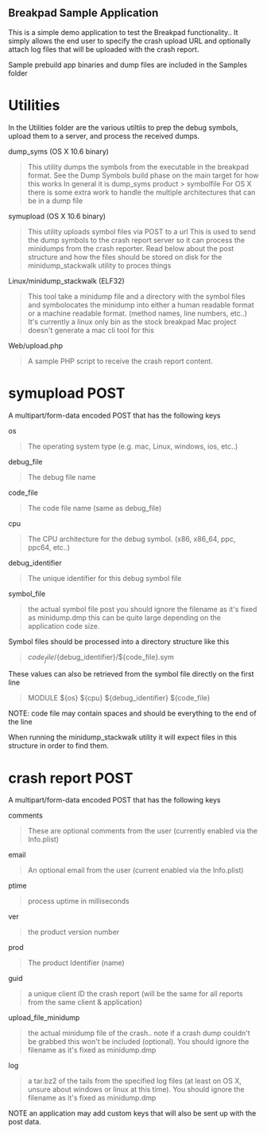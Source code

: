 Breakpad Sample Application
---------------------------

This is a simple demo application to test the Breakpad functionality..  It simply allows the end user to specify the crash upload URL and optionally attach log files that will be uploaded with the crash report.

Sample prebuild app binaries and dump files are included in the Samples folder

Utilities
=========
In the Utilities folder are the various utiltiis to prep the debug symbols, upload them to a server, and process the received dumps.

dump_syms (OS X 10.6 binary)
>   This utility dumps the symbols from the executable in the breakpad format.
>   See the Dump Symbols build phase on the main target for how this works
>   In general it is dump_syms product > symbolfile
>   For OS X there is some extra work to handle the multiple architectures that can be in a dump file

symupload (OS X 10.6 binary)
>    This utility uploads symbol files via POST to a url
>    This is used to send the dump symbols to the crash report server so it can process the minidumps from the crash reporter.
>    Read below about the post structure and how the files should be stored on disk for the minidump_stackwalk utility to proces things

Linux/minidump_stackwalk (ELF32)
>    This tool take a minidump file and a directory with the symbol files and symbolocates the minidump into either a human readable format or a machine readable format. (method names, line numbers, etc..)
>    It's currently a linux only bin as the stock breakpad Mac project doesn't generate a mac cli tool for this

Web/upload.php
>    A sample PHP script to receive the crash report content.

symupload POST
==============
A multipart/form-data encoded POST that has the following keys

os
>    The operating system type (e.g. mac, Linux, windows, ios, etc..)

debug_file
>    The debug file name

code_file
>    The code file name (same as debug_file)

cpu
>    The CPU architecture for the debug symbol. (x86, x86_64, ppc, ppc64, etc..)

debug_identifier
>    The unique identifier for this debug symbol file

symbol_file
>    the actual symbol file post
>    you should ignore the filename as it's fixed as minidump.dmp
>    this can be quite large depending on the application code size.

Symbol files should be processed into a directory structure like this
> ${code_file}/${debug_identifier}/${code_file}.sym

These values can also be retrieved from the symbol file directly on the first line
> MODULE ${os} ${cpu} ${debug_identifier} ${code_file}

NOTE: code file may contain spaces and should be everything to the end of the line

When running the minidump_stackwalk utility it will expect files in this structure in order to find them.

crash report POST
=================
A multipart/form-data encoded POST that has the following keys

comments
>    These are optional comments from the user (currently enabled via the Info.plist)

email
>    An optional email from the user (current enabled via the Info.plist)

ptime
>    process uptime in milliseconds

ver
>    the product version number

prod
>    The product Identifier (name)

guid
>    a unique client ID the crash report (will be the same for all reports from the same client & application)

upload_file_minidump
>    the actual minidump file of the crash.. note if a crash dump couldn't be grabbed this won't be included (optional).
>    You should ignore the filename as it's fixed as minidump.dmp

log
>    a tar.bz2 of the tails from the specified log files (at least on OS X, unsure about windows or linux at this time).
>    You should ignore the filename as it's fixed as minidump.dmp

NOTE an application may add custom keys that will also be sent up with the post data.


